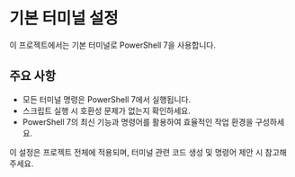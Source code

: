 # 기본 터미널 설정

이 프로젝트에서는 기본 터미널로 PowerShell 7을 사용합니다.

## 주요 사항

- 모든 터미널 명령은 PowerShell 7에서 실행됩니다.
- 스크립트 실행 시 호환성 문제가 없는지 확인하세요.
- PowerShell 7의 최신 기능과 명령어를 활용하여 효율적인 작업 환경을 구성하세요.

이 설정은 프로젝트 전체에 적용되며, 터미널 관련 코드 생성 및 명령어 제안 시 참고해 주세요.
